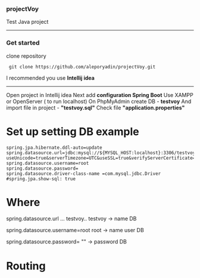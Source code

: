 ### projectVoy

 Test Java project
____
### Get started
 clone repository 
```
 git clone https://github.com/aleporyadin/projectVoy.git
```
 I recommended you use **Intellij idea**
____
   Open project in Intellij idea
   Next add **configuration Spring Boot**
   Use XAMPP or OpenServer ( to run localhost)
   On PhpMyAdmin create DB - **testvoy**
   And import file in project - **"testvoy.sql"** 
   Check file **"application.properties"**
# Set up setting DB example 
```
spring.jpa.hibernate.ddl-auto=update
spring.datasource.url=jdbc:mysql://${MYSQL_HOST:localhost}:3306/testvoy?useUnicode=true&serverTimezone=UTC&useSSL=true&verifyServerCertificate=false
spring.datasource.username=root
spring.datasource.password=
spring.datasource.driver-class-name =com.mysql.jdbc.Driver
#spring.jpa.show-sql: true
```
# Where
 spring.datasource.url  ... testvoy..
 testvoy -> name DB 

 spring.datasource.username=root
 root -> name user DB

 spring.datasource.password=
 "" -> password DB

# Routing
